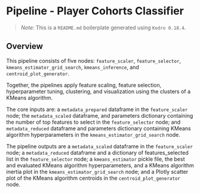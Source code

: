 # Pipeline - Player Cohorts Classifier

> *Note:* This is a `README.md` boilerplate generated using `Kedro 0.18.4`.

## Overview

This pipeline consists of five nodes: `feature_scaler`, `feature_selector`, 
`kmeans_estimator_grid_search`, `kmeans_inference`, and `centroid_plot_generator`.

Together, the pipelines apply feature scaling, feature selection, hyperparameter 
tuning, clustering, and visualization using the clusters of a KMeans algorithm.

The core inputs are: a `metadata_prepared` dataframe in the `feature_scaler` node; the 
`metadata_scaled` dataframe, and parameters dictionary containing the number of top 
features to select in the `feature_selector` node; and `metadata_reduced` dataframe 
and parameters dictionary containing KMeans algorithm hyperparameters in the 
`kmeans_estimator_grid_search` node.

The pipeline outputs are a `metadata_scaled` dataframe in the `feature_scaler` node; a 
`metadata_reduced` dataframe and a dictionary of features_selected list in the 
`feature_selector` node; a `kmeans_estimator` pickle file, the best and evaluated 
KMeans algorithm hyperparameters, and a KMeans algorithm inertia plot in the 
`kmeans_estimator_grid_search` node; and a Plotly scatter plot of the KMeans algorithm 
centroids in the `centroid_plot_generator` node.
